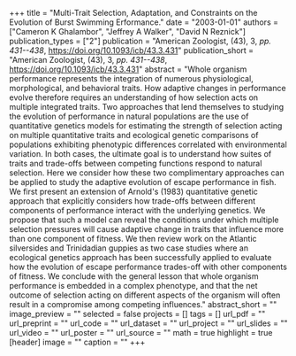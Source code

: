 +++
title = "Multi-Trait Selection, Adaptation, and Constraints on the Evolution of Burst Swimming Erformance."
date = "2003-01-01"
authors = ["Cameron K Ghalambor", "Jeffrey A Walker", "David N Reznick"]
publication_types = ["2"]
publication = "American Zoologist, (43), 3, _pp. 431--438_, https://doi.org/10.1093/icb/43.3.431"
publication_short = "American Zoologist, (43), 3, _pp. 431--438_, https://doi.org/10.1093/icb/43.3.431"
abstract = "Whole organism performance represents the integration of numerous physiological, morphological, and behavioral traits. How adaptive changes in performance evolve therefore requires an understanding of how selection acts on multiple integrated traits. Two approaches that lend themselves to studying the evolution of performance in natural populations are the use of quantitative genetics models for estimating the strength of selection acting on multiple quantitative traits and ecological genetic comparisons of populations exhibiting phenotypic differences correlated with environmental variation. In both cases, the ultimate goal is to understand how suites of traits and trade-offs between competing functions respond to natural selection. Here we consider how these two complimentary approaches can be applied to study the adaptive evolution of escape performance in fish. We first present an extension of Arnold's (1983) quantitative genetic approach that explicitly considers how trade-offs between different components of performance interact with the underlying genetics. We propose that such a model can reveal the conditions under which multiple selection pressures will cause adaptive change in traits that influence more than one component of fitness. We then review work on the Atlantic silversides and Trinidadian guppies as two case studies where an ecological genetics approach has been successfully applied to evaluate how the evolution of escape performance trades-off with other components of fitness. We conclude with the general lesson that whole organism performance is embedded in a complex phenotype, and that the net outcome of selection acting on different aspects of the organism will often result in a compromise among competing influences."
abstract_short = ""
image_preview = ""
selected = false
projects = []
tags = []
url_pdf = ""
url_preprint = ""
url_code = ""
url_dataset = ""
url_project = ""
url_slides = ""
url_video = ""
url_poster = ""
url_source = ""
math = true
highlight = true
[header]
image = ""
caption = ""
+++
